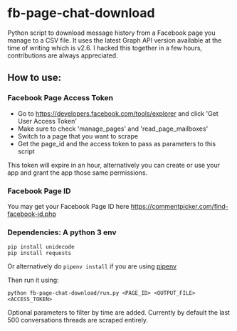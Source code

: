 # fb-page-chat-download
Python script to download message history from a Facebook page you manage to a CSV file. It uses the latest Graph API version available at the time of writing which is v2.6. I hacked this together in a few hours, contributions are always appreciated.

## How to use:

### Facebook Page Access Token
 * Go to https://developers.facebook.com/tools/explorer and click 'Get User Access Token'
 * Make sure to check 'manage_pages' and 'read_page_mailboxes'
 * Switch to a page that you want to scrape
 * Get the page_id and the access token to pass as parameters to this script

This token will expire in an hour, alternatively you can create or use your app and grant the app those same permissions.

### Facebook Page ID
You may get your Facebook Page ID here 
https://commentpicker.com/find-facebook-id.php


### Dependencies: A python 3 env
```
pip install unidecode
pip install requests
```
Or alternatively do `pipenv install` if you are using [pipenv](https://pipenv.readthedocs.io/en/latest/)

Then run it using:
```
python fb-page-chat-download/run.py <PAGE_ID> <OUTPUT_FILE> <ACCESS_TOKEN>
```
    
Optional parameters to filter by time are added. Currently by default the last 500 conversations threads are scraped entirely.
